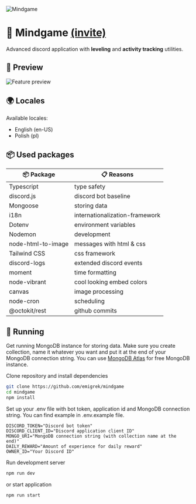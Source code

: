 ![Mindgame](https://raw.githubusercontent.com/emigrek/mindgame/main/media/repo-banner.png)

# 🌌 Mindgame [(invite)](https://discord.com/api/oauth2/authorize?client_id=1049355872389832714&permissions=8&scope=bot%20applications.commands)
Advanced discord application with **leveling** and **activity tracking** utilities.

## 👀 Preview
![Feature preview](https://i.imgur.com/xKjKSUK.png)

## 🌍 Locales
Available locales:
- English (en-US)
- Polish (pl)

## 📦 Used packages
| 📦 Package  | 📋 Reasons |
| ------------- | ------------- |
| Typescript  | type safety  |
| discord.js  | discord bot baseline |
| Mongoose  | storing data  |
| i18n  | internationalization-framework  |
| Dotenv  | environment variables  |
| Nodemon  | development  |
| node-html-to-image  | messages with html & css  |
| Tailwind CSS  | css framework  |
| discord-logs | extended discord events |
| moment | time formatting |
| node-vibrant | cool looking embed colors |
| canvas | image processing |
| node-cron | scheduling |
| @octokit/rest | github commits |

## 🚀 Running
Get running MongoDB instance for storing data. Make sure you create collection, name it whatever you want and put it at the end of your MongoDB connection string. You can use [MongoDB Atlas](https://www.mongodb.com/cloud/atlas) for free MongoDB instance. 

Clone repository and install dependencies
``` bash
git clone https://github.com/emigrek/mindgame
cd mindgame
npm install
```

Set up your .env file with bot token, application id and MongoDB connection string. You can find example in .env.example file.

``` .env
DISCORD_TOKEN="Discord bot token"
DISCORD_CLIENT_ID="Discord application client ID"
MONGO_URI="MongoDB connection string (with collection name at the end)"
DAILY_REWARD="Amount of experience for daily reward"
OWNER_ID="Your Discord ID"
```

Run development server

``` bash
npm run dev
```
or start application

``` bash
npm run start
```